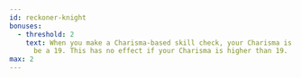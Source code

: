 ```yaml
---
id: reckoner-knight
bonuses:
  - threshold: 2
    text: When you make a Charisma-based skill check, your Charisma is considered to
      be a 19. This has no effect if your Charisma is higher than 19.
max: 2
---
```

